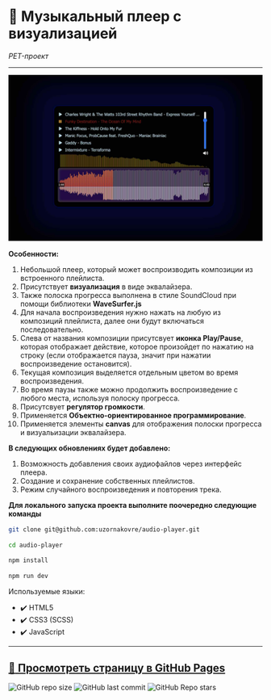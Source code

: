 # :small_orange_diamond: Музыкальный плеер с визуализацией

_PET-проект_

---

[![Скриншот страницы](https://github.com/uzornakovre/audio-player/blob/main/src/assets/img/preview.jpg?raw=true)](https://uzornakovre.github.io/audio-player/)

**Особенности:**

1. Небольшой плеер, который может воспроизводить композиции из встроенного плейлиста.
2. Присутствует **визуализация** в виде эквалайзера.
3. Также полоска прогресса выполнена в стиле SoundCloud при помощи библиотеки **WaveSurfer.js**
4. Для начала воспроизведения нужно нажать на любую из композиций плейлиста, далее они будут включаться последовательно.
5. Слева от названия композиции присутсвует **иконка Play/Pause**, которая отображает действие, которое произойдет по нажатию на строку (если отображается пауза, значит при нажатии воспроизведение остановится).
6. Текущая композиция выделяется отдельным цветом во время воспроизведения.
7. Во время паузы также можно продолжить воспроизведение с любого места, используя полоску прогресса.
8. Присутсвует **регулятор громкости**.
9. Применяется **Объектно-ориентированное программирование**.
10. Применяется элементы **canvas** для отображения полоски прогресса и визуальизации эквалайзера.

**В следующих обновлениях будет добавлено:**

1. Возможность добавления своих аудиофайлов через интерфейс плеера.
2. Создание и сохранение собственных плейлистов.
3. Режим случайного воспроизведения и повторения трека.

**Для локального запуска проекта выполните поочередно следующие команды**

```sh
git clone git@github.com:uzornakovre/audio-player.git
```

```sh
cd audio-player
```

```sh
npm install
```

```sh
npm run dev
```

Используемые языки:

- :heavy_check_mark: HTML5
- :heavy_check_mark: CSS3 (SCSS)
- :heavy_check_mark: JavaScript

---

## [:link: Просмотреть страницу в GitHub Pages](https://uzornakovre.github.io/audio-player/)

![GitHub repo size](https://img.shields.io/github/repo-size/uzornakovre/audio-player?color=yellow&style=flat-square) ![GitHub last commit](https://img.shields.io/github/last-commit/uzornakovre/audio-player?color=blue&style=flat-square) ![GitHub Repo stars](https://img.shields.io/github/stars/uzornakovre/audio-player?color=pink&style=flat-square)
